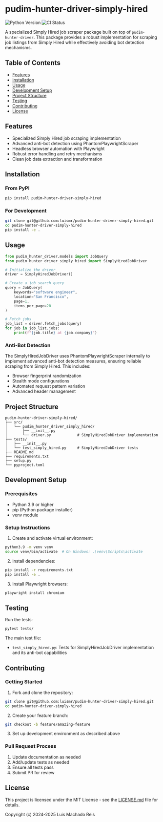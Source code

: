 # pudim-hunter-driver-simply-hired

![Python Version](https://img.shields.io/badge/python-3.9%2B-blue)
![CI Status](https://img.shields.io/badge/CI-passing-brightgreen)

A specialized Simply Hired job scraper package built on top of `pudim-hunter-driver`. This package provides a robust implementation for scraping job listings from Simply Hired while effectively avoiding bot detection mechanisms.

## Table of Contents
- [Features](#features)
- [Installation](#installation)
- [Usage](#usage)
- [Development Setup](#development-setup)
- [Project Structure](#project-structure)
- [Testing](#testing)
- [Contributing](#contributing)
- [License](#license)

## Features

- Specialized Simply Hired job scraping implementation
- Advanced anti-bot detection using PhantomPlaywrightScraper
- Headless browser automation with Playwright
- Robust error handling and retry mechanisms
- Clean job data extraction and transformation

## Installation

### From PyPI
```bash
pip install pudim-hunter-driver-simply-hired
```

### For Development
```bash
git clone git@github.com:luismr/pudim-hunter-driver-simply-hired.git
cd pudim-hunter-driver-simply-hired
pip install -e .
```

## Usage

```python
from pudim_hunter_driver.models import JobQuery
from pudim_hunter_driver_simply_hired import SimplyHiredJobDriver

# Initialize the driver
driver = SimplyHiredJobDriver()

# Create a job search query
query = JobQuery(
    keywords="software engineer",
    location="San Francisco",
    page=1,
    items_per_page=20
)

# Fetch jobs
job_list = driver.fetch_jobs(query)
for job in job_list.jobs:
    print(f"{job.title} at {job.company}")
```

### Anti-Bot Detection

The SimplyHiredJobDriver uses PhantomPlaywrightScraper internally to implement advanced anti-bot detection measures, ensuring reliable scraping from Simply Hired. This includes:

- Browser fingerprint randomization
- Stealth mode configurations
- Automated request pattern variation
- Advanced header management

## Project Structure

```
pudim-hunter-driver-simply-hired/
├── src/
│   └── pudim_hunter_driver_simply_hired/
│       ├── __init__.py
│       └── driver.py            # SimplyHiredJobDriver implementation
├── tests/
│   ├── __init__.py
│   └── test_simply_hired.py     # SimplyHiredJobDriver tests
├── README.md
├── requirements.txt
├── setup.py
└── pyproject.toml
```

## Development Setup

### Prerequisites

* Python 3.9 or higher
* pip (Python package installer)
* venv module

### Setup Instructions

1. Create and activate virtual environment:
```bash
python3.9 -m venv venv
source venv/bin/activate  # On Windows: .\venv\Scripts\activate
```

2. Install dependencies:
```bash
pip install -r requirements.txt
pip install -e .
```

3. Install Playwright browsers:
```bash
playwright install chromium
```

## Testing

Run the tests:
```bash
pytest tests/
```

The main test file:
- `test_simply_hired.py`: Tests for SimplyHiredJobDriver implementation and its anti-bot capabilities

## Contributing

### Getting Started

1. Fork and clone the repository:
```bash
git clone git@github.com:luismr/pudim-hunter-driver-simply-hired.git
cd pudim-hunter-driver-simply-hired
```

2. Create your feature branch:
```bash
git checkout -b feature/amazing-feature
```

3. Set up development environment as described above

### Pull Request Process

1. Update documentation as needed
2. Add/update tests as needed
3. Ensure all tests pass
4. Submit PR for review

## License

This project is licensed under the MIT License - see the [LICENSE.md](LICENSE.md) file for details.

Copyright (c) 2024-2025 Luis Machado Reis 
